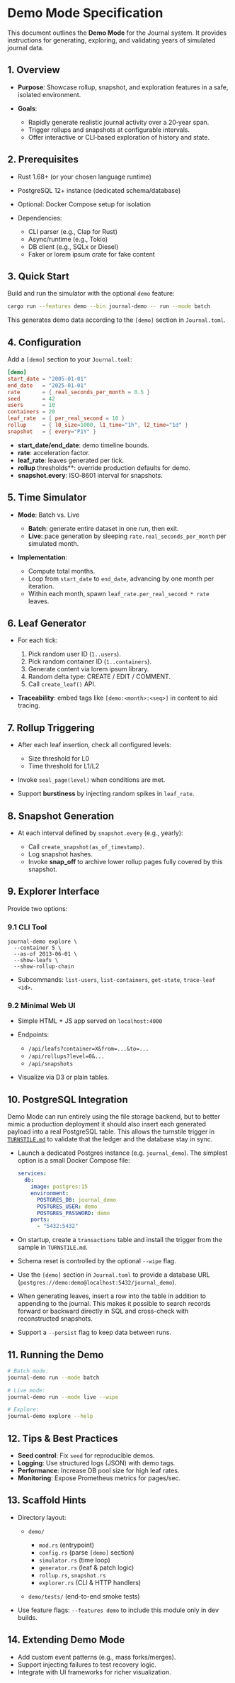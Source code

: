 # Demo Mode Specification

This document outlines the **Demo Mode** for the Journal system. It provides instructions for generating, exploring, and validating years of simulated journal data.

## 1. Overview

* **Purpose**: Showcase rollup, snapshot, and exploration features in a safe, isolated environment.
* **Goals**:

  * Rapidly generate realistic journal activity over a 20‑year span.
  * Trigger rollups and snapshots at configurable intervals.
  * Offer interactive or CLI‑based exploration of history and state.

## 2. Prerequisites

* Rust 1.68+ (or your chosen language runtime)
* PostgreSQL 12+ instance (dedicated schema/database)
* Optional: Docker Compose setup for isolation
* Dependencies:

  * CLI parser (e.g., Clap for Rust)
  * Async/runtime (e.g., Tokio)
  * DB client (e.g., SQLx or Diesel)
  * Faker or lorem ipsum crate for fake content

## 3. Quick Start

Build and run the simulator with the optional `demo` feature:

```bash
cargo run --features demo --bin journal-demo -- run --mode batch
```

This generates demo data according to the `[demo]` section in `Journal.toml`.

## 4. Configuration

Add a `[demo]` section to your `Journal.toml`:

```toml
[demo]
start_date = "2005-01-01"
end_date   = "2025-01-01"
rate       = { real_seconds_per_month = 0.5 }
seed       = 42
users      = 10
containers = 20
leaf_rate  = { per_real_second = 10 }
rollup     = { l0_size=1000, l1_time="1h", l2_time="1d" }
snapshot   = { every="P1Y" }
```

* **start\_date/end\_date**: demo timeline bounds.
* **rate**: acceleration factor.
* **leaf\_rate**: leaves generated per tick.
* **rollup** thresholds\*\*: override production defaults for demo.
* **snapshot.every**: ISO‑8601 interval for snapshots.

## 5. Time Simulator

* **Mode**: Batch vs. Live

  * **Batch**: generate entire dataset in one run, then exit.
  * **Live**: pace generation by sleeping `rate.real_seconds_per_month` per simulated month.
* **Implementation**:

  * Compute total months.
  * Loop from `start_date` to `end_date`, advancing by one month per iteration.
  * Within each month, spawn `leaf_rate.per_real_second * rate` leaves.

## 6. Leaf Generator

* For each tick:

  1. Pick random user ID (`1..users`).
  2. Pick random container ID (`1..containers`).
  3. Generate content via lorem ipsum library.
  4. Random delta type: CREATE / EDIT / COMMENT.
  5. Call `create_leaf()` API.

* **Traceability**: embed tags like `[demo:<month>:<seq>]` in content to aid tracing.

## 7. Rollup Triggering

* After each leaf insertion, check all configured levels:

  * Size threshold for L0
  * Time threshold for L1/L2
* Invoke `seal_page(level)` when conditions are met.
* Support **burstiness** by injecting random spikes in `leaf_rate`.

## 8. Snapshot Generation

* At each interval defined by `snapshot.every` (e.g., yearly):

  * Call `create_snapshot(as_of_timestamp)`.
  * Log snapshot hashes.
  * Invoke **snap\_off** to archive lower rollup pages fully covered by this snapshot.

## 9. Explorer Interface

Provide two options:

### 9.1 CLI Tool

```
journal-demo explore \
  --container 5 \
  --as-of 2013-06-01 \
  --show-leafs \
  --show-rollup-chain
```

* Subcommands: `list-users`, `list-containers`, `get-state`, `trace-leaf <id>`.

### 9.2 Minimal Web UI

* Simple HTML + JS app served on `localhost:4000`
* Endpoints:

  * `/api/leafs?container=X&from=...&to=...`
  * `/api/rollups?level=0&...`
  * `/api/snapshots`
* Visualize via D3 or plain tables.

## 10. PostgreSQL Integration

Demo Mode can run entirely using the file storage backend, but to better mimic a
production deployment it should also insert each generated payload into a real
PostgreSQL table. This allows the turnstile trigger in
[`TURNSTILE.md`](TURNSTILE.md) to validate that the ledger and the database stay
in sync.

* Launch a dedicated Postgres instance (e.g. `journal_demo`). The simplest
  option is a small Docker Compose file:

  ```yaml
  services:
    db:
      image: postgres:15
      environment:
        POSTGRES_DB: journal_demo
        POSTGRES_USER: demo
        POSTGRES_PASSWORD: demo
      ports:
        - "5432:5432"
  ```

* On startup, create a `transactions` table and install the trigger from the
  sample in `TURNSTILE.md`.
* Schema reset is controlled by the optional `--wipe` flag.
* Use the `[demo]` section in `Journal.toml` to provide a database URL
  (`postgres://demo:demo@localhost:5432/journal_demo`).
* When generating leaves, insert a row into the table in addition to appending
  to the journal. This makes it possible to search records forward or backward
  directly in SQL and cross-check with reconstructed snapshots.
* Support a `--persist` flag to keep data between runs.

## 11. Running the Demo

```bash
# Batch mode:
journal-demo run --mode batch

# Live mode:
journal-demo run --mode live --wipe

# Explore:
journal-demo explore --help
```

## 12. Tips & Best Practices

* **Seed control**: Fix `seed` for reproducible demos.
* **Logging**: Use structured logs (JSON) with demo tags.
* **Performance**: Increase DB pool size for high leaf rates.
* **Monitoring**: Expose Prometheus metrics for pages/sec.

## 13. Scaffold Hints

* Directory layout:

  * `demo/`

    * `mod.rs` (entrypoint)
    * `config.rs` (parse `[demo]` section)
    * `simulator.rs` (time loop)
    * `generator.rs` (leaf & patch logic)
    * `rollup.rs`, `snapshot.rs`
    * `explorer.rs` (CLI & HTTP handlers)
  * `demo/tests/` (end-to-end smoke tests)

* Use feature flags: `--features demo` to include this module only in dev builds.

## 14. Extending Demo Mode

* Add custom event patterns (e.g., mass forks/merges).
* Support injecting failures to test recovery logic.
* Integrate with UI frameworks for richer visualization.
